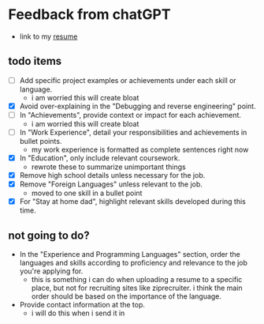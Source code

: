 # Feedback from chatGPT
- link to my [resume](/README.md)

## todo items
- [ ] Add specific project examples or achievements under each skill or language.
  - i am worried this will create bloat
- [x] Avoid over-explaining in the "Debugging and reverse engineering" point.
- [ ] In "Achievements", provide context or impact for each achievement.
  - i am worried this will create bloat
- [ ] In "Work Experience", detail your responsibilities and achievements in bullet points.
  - my work experience is formatted as complete sentences right now
- [x] In "Education", only include relevant coursework.
  - rewrote these to summarize unimportant things
- [x] Remove high school details unless necessary for the job.
- [x] Remove "Foreign Languages" unless relevant to the job.
  - moved to one skill in a bullet point
- [x] For "Stay at home dad", highlight relevant skills developed during this time.

## not going to do?
- In the "Experience and Programming Languages" section, order the languages and skills according to proficiency and relevance to the job you're applying for.
  - this is something i can do when uploading a resume to a specific place, but not for recruiting sites like ziprecruiter. i think the main order should be based on the importance of the language.
- Provide contact information at the top.
  - i will do this when i send it in
